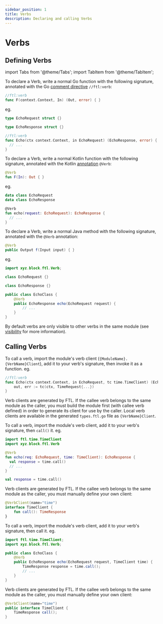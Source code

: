 ```yaml
---
sidebar_position: 1
title: Verbs
description: Declaring and calling Verbs
---
```


# Verbs

## Defining Verbs

import Tabs from '@theme/Tabs';
import TabItem from '@theme/TabItem';

<Tabs groupId="languages">
  <TabItem value="go" label="Go" default>

To declare a Verb, write a normal Go function with the following signature, annotated with the Go [comment directive](https://tip.golang.org/doc/comment#syntax) `//ftl:verb`:

```go
//ftl:verb
func F(context.Context, In) (Out, error) { }
```

eg.

```go
type EchoRequest struct {}

type EchoResponse struct {}

//ftl:verb
func Echo(ctx context.Context, in EchoRequest) (EchoResponse, error) {
  // ...
}
```

  </TabItem>
  <TabItem value="kotlin" label="Kotlin">

To declare a Verb, write a normal Kotlin function with the following signature, annotated with the Kotlin [annotation](https://kotlinlang.org/docs/annotations.html) `@Verb`:

```kotlin
@Verb
fun F(In): Out { }
```

eg.

```kotlin
data class EchoRequest
data class EchoResponse

@Verb
fun echo(request: EchoRequest): EchoResponse {
  // ...
}
```

  </TabItem>
  <TabItem value="java" label="Java">

To declare a Verb, write a normal Java method with the following signature, annotated with the `@Verb` annotation:

```java
@Verb
public Output f(Input input) { }
```

eg.

```java
import xyz.block.ftl.Verb;

class EchoRequest {}

class EchoResponse {}

public class EchoClass {
    @Verb
    public EchoResponse echo(EchoRequest request) {
        // ...
    }
}
```

  </TabItem>
</Tabs>

By default verbs are only visible to other verbs in the same module (see [visibility](./visibility) for more information).

## Calling Verbs

<Tabs groupId="languages">
  <TabItem value="go" label="Go" default>

To call a verb, import the module's verb client (`{ModuleName}.{VerbName}Client`), add it to your verb's signature, then invoke it as a function. eg.

```go
//ftl:verb
func Echo(ctx context.Context, in EchoRequest, tc time.TimeClient) (EchoResponse, error) {
    out, err := tc(ctx, TimeRequest{...})
}
```

Verb clients are generated by FTL. If the callee verb belongs to the same module as the caller, you must build the
module first (with callee verb defined) in order to generate its client for use by the caller. Local verb clients are
available in the generated `types.ftl.go` file as `{VerbName}Client`.

  </TabItem>
  <TabItem value="kotlin" label="Kotlin">

To call a verb, import the module's verb client, add it to your verb's signature, then `call()` it. eg.

```kotlin
import ftl.time.TimeClient
import xyz.block.ftl.Verb

@Verb
fun echo(req: EchoRequest, time: TimeClient): EchoResponse {
  val response = time.call()
  // ...
}

val response = time.call()
```

Verb clients are generated by FTL. If the callee verb belongs to the same module as the caller, you must manually define your
own client:

```kotlin
@VerbClient(name="time")
interface TimeClient {
    fun call(): TimeResponse
}
```

  </TabItem>
  <TabItem value="java" label="Java">

To call a verb, import the module's verb client, add it to your verb's signature, then call it. eg.

```java
import ftl.time.TimeClient;
import xyz.block.ftl.Verb;

public class EchoClass {
    @Verb
    public EchoResponse echo(EchoRequest request, TimeClient time) {
        TimeResponse response = time.call();
        // ...
    }
}
```

Verb clients are generated by FTL. If the callee verb belongs to the same module as the caller, you must manually define your
own client:

```java
@VerbClient(name="time")
public interface TimeClient {
    TimeResponse call();
}
```

  </TabItem>
</Tabs> 
